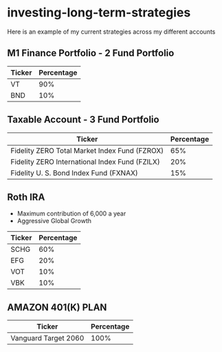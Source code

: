 # investing-long-term-strategies
Here is an example of my current strategies across my different accounts
## M1 Finance Portfolio - 2 Fund Portfolio

| Ticker      | Percentage  |
| ----------- | ----------- |
| VT          | 90%         |
|BND          |10%          |

## Taxable Account - 3 Fund Portfolio 
| Ticker      | Percentage  |
| ----------- | ----------- |
| Fidelity ZERO Total Market Index Fund (FZROX) | 65% |
| Fidelity ZERO International Index Fund (FZILX) | 20% |
| Fidelity U. S. Bond Index Fund (FXNAX) | 15%         |

## Roth IRA 
- Maximum contribution of 6,000 a year 
- Aggressive Global Growth 

| Ticker      | Percentage  |
| ----------- | ----------- |
| SCHG        | 60%         |
| EFG         | 20%         |
| VOT         | 10%         |
| VBK         | 10%         |

## AMAZON 401(K) PLAN 
| Ticker      | Percentage  |
| ----------- | ----------- |
| Vanguard Target 2060       | 100%        |


